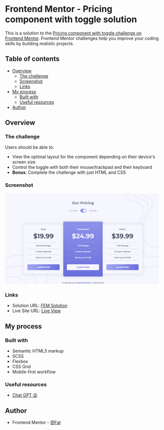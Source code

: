 # Frontend Mentor - Pricing component with toggle solution

This is a solution to the [Pricing component with toggle challenge on Frontend Mentor](https://www.frontendmentor.io/challenges/pricing-component-with-toggle-8vPwRMIC). Frontend Mentor challenges help you improve your coding skills by building realistic projects.

## Table of contents

- [Overview](#overview)
  - [The challenge](#the-challenge)
  - [Screenshot](#screenshot)
  - [Links](#links)
- [My process](#my-process)
  - [Built with](#built-with)
  - [Useful resources](#useful-resources)
- [Author](#author)

## Overview

### The challenge

Users should be able to:

- View the optimal layout for the component depending on their device's screen size
- Control the toggle with both their mouse/trackpad and their keyboard
- **Bonus**: Complete the challenge with just HTML and CSS

### Screenshot

![](./desktop-screenshot.png)

### Links

- Solution URL: [FEM Solution](https://www.frontendmentor.io/solutions/pricing-component-with-toggle-oJkU6BD9-0)
- Live Site URL: [Live View](https://fahatmah.github.io/frontendmentor-solutions/pricing-component-with-toggle)

## My process

### Built with

- Semantic HTML5 markup
- SCSS
- Flexbox
- CSS Grid
- Mobile-first workflow

### Useful resources

- [Chat GPT 😜](https://chat.openai.com)

## Author

- Frontend Mentor - [@Fat](https://www.frontendmentor.io/profile/Fat)
